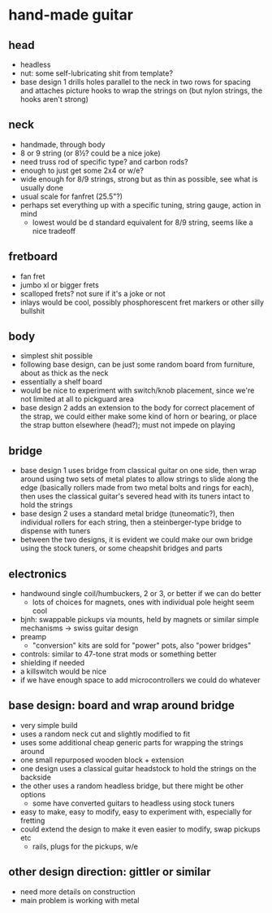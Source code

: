 # hand-made guitar

## head

- headless
- nut: some self-lubricating shit from template?
- base design 1 drills holes parallel to the neck in two rows for spacing
and attaches picture hooks to wrap the strings on (but nylon strings, the hooks aren't strong)


## neck

- handmade, through body
- 8 or 9 string (or 8½? could be a nice joke)
- need truss rod of specific type? and carbon rods?
- enough to just get some 2x4 or w/e?
- wide enough for 8/9 strings, strong but as thin as possible, see what is usually done
- usual scale for fanfret (25.5"?)
- perhaps set everything up with a specific tuning, string gauge, action in mind
	* lowest would be d standard equivalent for 8/9 string, seems like a nice tradeoff


## fretboard

- fan fret
- jumbo xl or bigger frets
- scalloped frets? not sure if it's a joke or not
- inlays would be cool, possibly phosphorescent fret markers or other silly bullshit


## body

- simplest shit possible
- following base design, can be just some random board from furniture, about as thick as the neck
- essentially a shelf board
- would be nice to experiment with switch/knob placement,
since we're not limited at all to pickguard area
- base design 2 adds an extension to the body for correct placement of the strap,
we could either make some kind of horn or bearing, or place the strap button elsewhere (head?);
must not impede on playing


## bridge

- base design 1 uses bridge from classical guitar on one side,
then wrap around using two sets of metal plates to allow strings to slide along the edge
(basically rollers made from two metal bolts and rings for each),
then uses the classical guitar's severed head with its tuners intact to hold the strings
- base design 2 uses a standard metal bridge (tuneomatic?),
then individual rollers for each string,
then a steinberger-type bridge to dispense with tuners
- between the two designs, it is evident we could make our own bridge using the stock tuners,
or some cheapshit bridges and parts


## electronics

- handwound single coil/humbuckers, 2 or 3, or better if we can do better
	* lots of choices for magnets, ones with individual pole height seem cool
- bjnh: swappable pickups via mounts, held by magnets or similar simple mechanisms
	→ swiss guitar design
- preamp
	* "conversion" kits are sold for "power" pots, also "power bridges"
- controls: similar to 47-tone strat mods or something better
- shielding if needed
- a killswitch would be nice
- if we have enough space to add microcontrollers we could do whatever


## base design: board and wrap around bridge

- very simple build
- uses a random neck cut and slightly modified to fit
- uses some additional cheap generic parts for wrapping the strings around
- one small repurposed wooden block + extension
- one design uses a classical guitar headstock to hold the strings on the backside
- the other uses a random headless bridge, but there might be other options
	* some have converted guitars to headless using stock tuners
- easy to make, easy to modify, easy to experiment with, especially for fretting
- could extend the design to make it even easier to modify, swap pickups etc
	* rails, plugs for the pickups, w/e


## other design direction: gittler or similar

- need more details on construction
- main problem is working with metal
